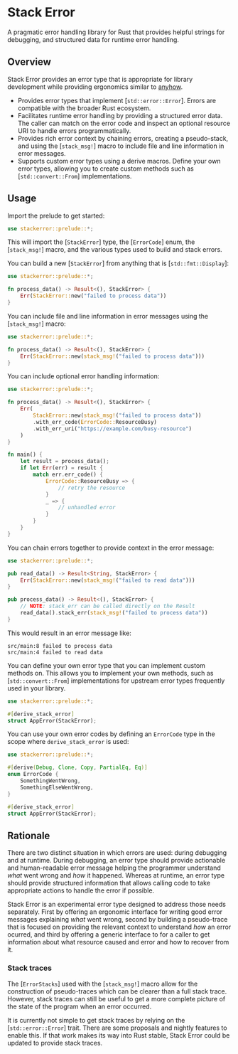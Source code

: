 # Stack Error

A pragmatic error handling library for Rust that provides helpful strings for debugging, and structured data for runtime error handling.

## Overview

Stack Error provides an error type that is appropriate for library development while providing ergonomics similar to [anyhow](https://docs.rs/anyhow/latest/anyhow/).

- Provides error types that implement [`std::error::Error`]. Errors are compatible with the broader Rust ecosystem.
- Facilitates runtime error handling by providing a structured error data. The caller can match on the error code and inspect an optional resource URI to handle errors programmatically.
- Provides rich error context by chaining errors, creating a pseudo-stack, and using the [`stack_msg!`] macro to include file and line information in error messages.
- Supports custom error types using a derive macros. Define your own error types, allowing you to create custom methods such as [`std::convert::From`] implementations.

## Usage

Import the prelude to get started:

```rust
use stackerror::prelude::*;
```

This will import the [`StackError`] type, the [`ErrorCode`] enum, the [`stack_msg!`] macro, and the various types used to build and stack errors.

You can build a new [`StackError`] from anything that is [`std::fmt::Display`]:

```rust
use stackerror::prelude::*;

fn process_data() -> Result<(), StackError> {
    Err(StackError::new("failed to process data"))
}
```

You can include file and line information in error messages using the [`stack_msg!`] macro:

```rust
use stackerror::prelude::*;

fn process_data() -> Result<(), StackError> {
    Err(StackError::new(stack_msg!("failed to process data")))
}
```

You can include optional error handling information:

```rust
use stackerror::prelude::*;

fn process_data() -> Result<(), StackError> {
    Err(
        StackError::new(stack_msg!("failed to process data"))
        .with_err_code(ErrorCode::ResourceBusy)
        .with_err_uri("https://example.com/busy-resource")
    )
}

fn main() {
    let result = process_data();
    if let Err(err) = result {
        match err.err_code() {
            ErrorCode::ResourceBusy => {
                // retry the resource
            }
            _ => {
                // unhandled error
            }
        }
    }
}
```

You can chain errors together to provide context in the error message:

```rust
use stackerror::prelude::*;

pub read_data() -> Result<String, StackError> {
    Err(StackError::new(stack_msg!("failed to read data")))
}

pub process_data() -> Result<(), StackError> {
    // NOTE: stack_err can be called directly on the Result
    read_data().stack_err(stack_msg!("failed to process data"))
}
```

This would result in an error message like:

```
src/main:8 failed to process data
src/main:4 failed to read data
```

You can define your own error type that you can implement custom methods on. This allows you to implement your own methods, such as [`std::convert::From`] implementations for upstream error types frequently used in your library.

```rust
use stackerror::prelude::*;

#[derive_stack_error]
struct AppError(StackError);
```

You can use your own error codes by defining an `ErrorCode` type in the scope where `derive_stack_error` is used:

```rust
use stackerror::prelude::*;

#[derive(Debug, Clone, Copy, PartialEq, Eq)]
enum ErrorCode {
    SomethingWentWrong,
    SomethingElseWentWrong,
}

#[derive_stack_error]
struct AppError(StackError);
```

## Rationale

There are two distinct situation in which errors are used: during debugging and at runtime. During debugging, an error type should provide actionable and human-readable error message helping the programmer understand _what_ went wrong and _how_ it happened. Whereas at runtime, an error type should provide structured information that allows calling code to take appropriate actions to handle the error if possible.

Stack Error is an experimental error type designed to address those needs separately. First by offering an ergonomic interface for writing good error messages explaining _what_ went wrong, second by building a pseudo-trace that is focused on providing the relevant context to understand _how_ an error ocurred, and third by offering a generic interface to for a caller to get information about what resource caused and error and how to recover from it.

### Stack traces

The [`ErrorStacks`] used with the [`stack_msg!`] macro allow for the construction of pseudo-traces which can be clearer  than a full stack trace. However, stack traces can still be useful to get a more complete picture of the state of the program when an error occurred.

It is currently not simple to get stack traces by relying on the [`std::error::Error`] trait. There are some proposals and nightly features to enable this. If that work makes its way into Rust stable, Stack Error could be updated to provide stack traces.